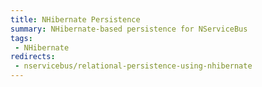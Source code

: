 ```yaml
---
title: NHibernate Persistence
summary: NHibernate-based persistence for NServiceBus
tags:
 - NHibernate
redirects:
 - nservicebus/relational-persistence-using-nhibernate
---
```

